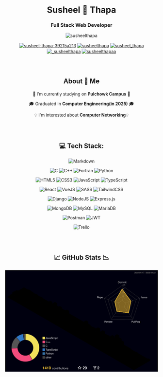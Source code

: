 <h1 align="center">Susheel 🙌 Thapa</h1>

<h3 align="center">Full Stack Web Developer</h3>

<p align="center">
    <img
    src="https://komarev.com/ghpvc/?username=susheelthapa&label=Profile%20views&color=0e75b6&style=flat"
    alt="susheelthapa"
    />
</p>

<p align="center">
    <a href="https://linkedin.com/in/susheel-thapa-39215a213" target="blank"
    ><img
        align="center"
        src="https://raw.githubusercontent.com/rahuldkjain/github-profile-readme-generator/master/src/images/icons/Social/linked-in-alt.svg"
        alt="susheel-thapa-39215a213"
        height="30"
        width="40"
    /></a>
    <a href="https://github.com/SusheelThapa" target="blank"
    ><img
        align="center"
        src="https://raw.githubusercontent.com/rahuldkjain/github-profile-readme-generator/master/src/images/icons/Social/github.svg"
        alt="susheelthapa"
        height="30"
        width="40"
    /></a>
    <a href="https://www.hackerrank.com/susheel_thapa" target="blank"
    ><img
        align="center"
        src="https://raw.githubusercontent.com/rahuldkjain/github-profile-readme-generator/master/src/images/icons/Social/hackerrank.svg"
        alt="susheel_thapa"
        height="30"
        width="40"
    /></a>
    <a href="https://instagram.com/_susheelthapa" target="blank"
    ><img
        align="center"
        src="https://raw.githubusercontent.com/rahuldkjain/github-profile-readme-generator/master/src/images/icons/Social/instagram.svg"
        alt="_susheelthapa"
        height="30"
        width="40"
    /></a>
    <a href="https://fb.com/susheelthapaa" target="blank"
    ><img
        align="center"
        src="https://raw.githubusercontent.com/rahuldkjain/github-profile-readme-generator/master/src/images/icons/Social/facebook.svg"
        alt="susheelthapaa"
        height="30"
        width="40"
    /></a>
</p>
<br/>
<br/>

## <p align="center"> About 🔭 Me </p>

<p align="center">🔭 I’m currently studying on <strong>Pulchowk Campus</strong> 🔭</p>

<p align="center">🎓 Graduated in <strong>Computer Engineering(in 2025)</strong> 🎓</p>

<p align="center">💡 I'm interested about <strong>Computer Networking</strong>💡</p>
<br />
<br />

## <p align="center">💻 Tech Stack:</p>

<p align="center">
<img
    src="https://img.shields.io/badge/markdown-%23000000.svg?style=for-the-badge&amp;logo=markdown&amp;logoColor=white"
    alt="Markdown"
/>
</p>

<p align="center">
<img
    src="https://img.shields.io/badge/c-%2300599C.svg?style=for-the-badge&amp;logo=c&amp;logoColor=white"
    alt="C"
/>
<img
    src="https://img.shields.io/badge/c++-%2300599C.svg?style=for-the-badge&amp;logo=c%2B%2B&amp;logoColor=white"
    alt="C++"
/>
<img
    src="https://img.shields.io/badge/Fortran-%23734F96.svg?style=for-the-badge&amp;logo=fortran&amp;logoColor=white"
    alt="Fortran"
/>
<img
    src="https://img.shields.io/badge/python-3670A0?style=for-the-badge&amp;logo=python&amp;logoColor=ffdd54"
    alt="Python"
/>
</p>

<p align="center">
<img
    src="https://img.shields.io/badge/html5-%23E34F26.svg?style=for-the-badge&amp;logo=html&amp;logoColor=white"
    alt="HTML5"
/>
<img
    src="https://img.shields.io/badge/css3-%231572B6.svg?style=for-the-badge&amp;logo=css3&amp;logoColor=white"
    alt="CSS3"
/>
<img
    src="https://img.shields.io/badge/javascript-%23323330.svg?style=for-the-badge&amp;logo=javascript&amp;logoColor=%23F7DF1E"
    alt="JavaScript"
/>
<img
    src="https://img.shields.io/badge/typescript-%23007ACC.svg?style=for-the-badge&amp;logo=typescript&amp;logoColor=white"
    alt="TypeScript"
/>
</p>

<p align="center">
<img
    src="https://img.shields.io/badge/react-%2320232a.svg?style=for-the-badge&amp;logo=react&amp;logoColor=%2361DAFB"
    alt="React"
/>
<img
    src="https://img.shields.io/badge/vueJS-%2320232a.svg?style=for-the-badge&amp;logo=v&amp;logoColor=%2361DAFB"
    alt="VueJS"
/>
<img
    src="https://img.shields.io/badge/SASS-hotpink.svg?style=for-the-badge&amp;logo=SASS&amp;logoColor=white"
    alt="SASS"
/>
<img
    src="https://img.shields.io/badge/tailwindcss-%2338B2AC.svg?style=for-the-badge&amp;logo=tailwind-css&amp;logoColor=white"
    alt="TailwindCSS"
/>
</p>

<p align="center">
<img
    src="https://img.shields.io/badge/django-%23092E20.svg?style=for-the-badge&amp;logo=django&amp;logoColor=white"
    alt="Django"
/>
<img
    src="https://img.shields.io/badge/node.js-6DA55F?style=for-the-badge&amp;logo=node.js&amp;logoColor=white"
    alt="NodeJS"
/>
<img
    src="https://img.shields.io/badge/express.js-%23404d59.svg?style=for-the-badge&amp;logo=express&amp;logoColor=%2361DAFB"
    alt="Express.js"
/>
</p>

<p align="center">
<img
    src="https://img.shields.io/badge/MongoDB-%234ea94b.svg?style=for-the-badge&amp;logo=mongodb&amp;logoColor=white"
    alt="MongoDB"
/>
<img
    src="https://img.shields.io/badge/mysql-black.svg?style=for-the-badge&amp;logo=mysql&amp;logoColor=white;"
    alt="MySQL"
/>
<img
    src="https://img.shields.io/badge/MariaDB-003545?style=for-the-badge&amp;logo=mariadb&amp;logoColor=white"
    alt="MariaDB"
/>

<p align="center">
<img
    src="https://img.shields.io/badge/Postman-FF6C37?style=for-the-badge&amp;logo=postman&amp;logoColor=white"
    alt="Postman"
/>
<img
    src="https://img.shields.io/badge/JWT-black?style=for-the-badge&amp;logo=JSON%20web%20tokens"
    alt="JWT"
/>
</p>

<p align="center">
<img
    src="https://img.shields.io/badge/Trello-%23026AA7.svg?style=for-the-badge&amp;logo=Trello&amp;logoColor=white"
    alt="Trello"
/>
</p>

<br/>
<br/>

## <p align="center"> 📈 GitHub Stats 📉</p>

<p align="center">
  <img
    src="https://github.com/SusheelThapa/SusheelThapa/blob/actions/profile-3d-contrib/profile-night-rainbow.svg"
    alt="Github Stat Summary"
  />
</p>
